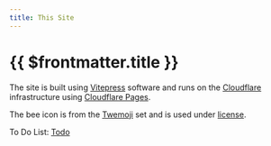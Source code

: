 ```yaml
---
title: This Site
---
```

# {{ $frontmatter.title }}

The site is built using [Vitepress](https://vitepress.vuejs.org/) software and runs on the [Cloudflare](https://www.cloudflare.com/) infrastructure using [Cloudflare Pages](https://pages.cloudflare.com/).

The bee icon is from the [Twemoji](https://github.com/twitter/twemoji) set and is used under [license](https://creativecommons.org/licenses/by/4.0).

To Do List: [Todo](todo)

